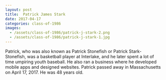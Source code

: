```yaml
---
layout: post
title:  Patrick James Stark
date: 2017-04-17
categories: class-of-1986
images:
  - /assets/class-of-1986/patrick-j-stark-2.png
  - /assets/class-of-1986/patrick-j-stark-1.jpg
---
```

Patrick, who was also known as Patrick Stonefish or Patrick Stark-Stonefish, was a basketball player at Interlake, and he later spent a lot of time umpiring youth baseball. He also ran a business where he developed mobile apps and designed websites. Patrick passed away in Massachusetts on April 17, 2017. He was 48 years old.

